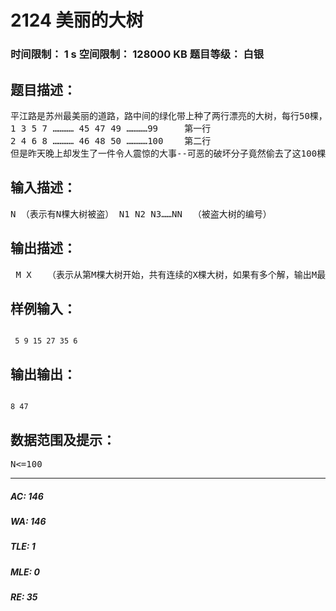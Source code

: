 # 2124 美丽的大树   
### 时间限制： 1 s     空间限制： 128000 KB     题目等级： 白银  
## 题目描述：  

<pre>
平江路是苏州最美丽的道路，路中间的绿化带上种了两行漂亮的大树，每行50棵，一共100棵大树，这些大树被编上了号，编号方式如下： 
1 3 5 7 ………… 45 47 49 …………99     第一行
2 4 6 8 ………… 46 48 50 …………100    第二行
但是昨天晚上却发生了一件令人震惊的大事--可恶的破坏分子竟然偷去了这100棵大树中的一部分！ 公安部门马上出动，列出了被偷去了大树的编号。现在摆在我们面前的情况是，如果你带领的游客走过的旁边是空空的树坑，那是令人无法接受的，因此我们只能压缩游客在平江路上的旅游距离，务必使游客在连续的大树边游玩，当时，我们就得找出一列（边）最长的连续的大树展现在游客面前。请你编写程序解决这一难题。
</pre>
  
  
## 输入描述：  

<pre>
N （表示有N棵大树被盗） N1 N2 N3……NN  （被盗大树的编号） 
</pre>
  
  
## 输出描述：  

<pre>
 M X   （表示从第M棵大树开始，共有连续的X棵大树，如果有多个解，输出M最小的解即可）
</pre>
  
  
## 样例输入：  

<pre><code>
 5 9 15 27 35 6
</code></pre>
  
  
## 输出输出：  

<pre><code>
8 47
</code></pre>
  
  
## 数据范围及提示：  

<pre>
N<=100
</pre>
  
  
***  

##### AC: 146  
##### WA: 146  
##### TLE: 1  
##### MLE: 0  
##### RE: 35  
